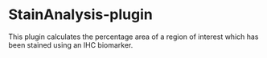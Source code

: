 # StainAnalysis-plugin
This plugin calculates the percentage area of a region of interest which has been stained using an IHC biomarker. 
